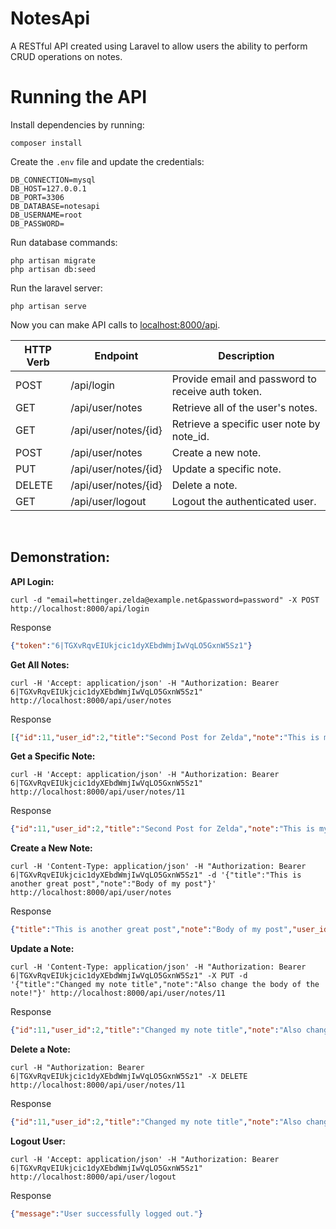 # NotesApi

A RESTful API created using Laravel to allow users the ability to perform CRUD operations on notes.

# Running the API

Install dependencies by running:

```
composer install
```

Create the `.env` file and update the credentials:

```
DB_CONNECTION=mysql
DB_HOST=127.0.0.1
DB_PORT=3306
DB_DATABASE=notesapi
DB_USERNAME=root
DB_PASSWORD=
```

Run database commands:

```
php artisan migrate
php artisan db:seed
```

Run the laravel server:

```
php artisan serve
```

Now you can make API calls to [localhost:8000/api](http://localhost:8000/api).

| HTTP Verb | Endpoint             | Description                                        |
|-----------|----------------------|----------------------------------------------------|
| POST      | /api/login           | Provide email and password to receive auth token.  |
| GET       | /api/user/notes      | Retrieve all of the user's notes.                  |
| GET       | /api/user/notes/{id} | Retrieve a specific user note by note_id.          |
| POST      | /api/user/notes      | Create a new note.                                 |
| PUT       | /api/user/notes/{id} | Update a specific note.                            |
| DELETE    | /api/user/notes/{id} | Delete a note.                                     |
| GET       | /api/user/logout     | Logout the authenticated user.                     |

&nbsp;

## Demonstration:

**API Login:**

```
curl -d "email=hettinger.zelda@example.net&password=password" -X POST http://localhost:8000/api/login
```

Response

```json
{"token":"6|TGXvRqvEIUkjcic1dyXEbdWmjIwVqLO5GxnW5Sz1"}
```

**Get All Notes:**

```
curl -H 'Accept: application/json' -H "Authorization: Bearer 6|TGXvRqvEIUkjcic1dyXEbdWmjIwVqLO5GxnW5Sz1" http://localhost:8000/api/user/notes
```

Response

```json
[{"id":11,"user_id":2,"title":"Second Post for Zelda","note":"This is my second post","created_at":"2021-01-14T20:17:43.000000Z","updated_at":"2021-01-14T20:17:43.000000Z"},{"id":12,"user_id":2,"title":"Third Post for Zelda","note":"This is my third post","created_at":"2021-01-14T20:17:55.000000Z","updated_at":"2021-01-14T20:17:55.000000Z"},{"id":13,"user_id":2,"title":"Another amazing post!","note":"This is another post for me!","created_at":"2021-01-14T20:58:18.000000Z","updated_at":"2021-01-14T20:58:18.000000Z"},{"id":14,"user_id":2,"title":"This is another great post","note":"Body of my post","created_at":"2021-01-14T22:34:53.000000Z","updated_at":"2021-01-14T22:34:53.000000Z"}]
```

**Get a Specific Note:**

```
curl -H 'Accept: application/json' -H "Authorization: Bearer 6|TGXvRqvEIUkjcic1dyXEbdWmjIwVqLO5GxnW5Sz1" http://localhost:8000/api/user/notes/11
```

Response

```json
{"id":11,"user_id":2,"title":"Second Post for Zelda","note":"This is my second post","created_at":"2021-01-14T20:17:43.000000Z","updated_at":"2021-01-14T20:17:43.000000Z"}
```

**Create a New Note:**

```
curl -H 'Content-Type: application/json' -H "Authorization: Bearer 6|TGXvRqvEIUkjcic1dyXEbdWmjIwVqLO5GxnW5Sz1" -d '{"title":"This is another great post","note":"Body of my post"}' http://localhost:8000/api/user/notes
```

Response

```json
{"title":"This is another great post","note":"Body of my post","user_id":2,"updated_at":"2021-01-15T02:26:20.000000Z","created_at":"2021-01-15T02:26:20.000000Z","id":15}
```

**Update a Note:**

```
curl -H 'Content-Type: application/json' -H "Authorization: Bearer 6|TGXvRqvEIUkjcic1dyXEbdWmjIwVqLO5GxnW5Sz1" -X PUT -d '{"title":"Changed my note title","note":"Also change the body of the note!"}' http://localhost:8000/api/user/notes/11
```

Response

```json
{"id":11,"user_id":2,"title":"Changed my note title","note":"Also change the body of the note!","created_at":"2021-01-14T20:17:43.000000Z","updated_at":"2021-01-15T02:27:53.000000Z"}
```

**Delete a Note:**

```
curl -H "Authorization: Bearer 6|TGXvRqvEIUkjcic1dyXEbdWmjIwVqLO5GxnW5Sz1" -X DELETE http://localhost:8000/api/user/notes/11
```

Response

```json
{"id":11,"user_id":2,"title":"Changed my note title","note":"Also change the body of the note!","created_at":"2021-01-14T20:17:43.000000Z","updated_at":"2021-01-15T02:27:53.000000Z"}
```

**Logout User:**

```
curl -H 'Accept: application/json' -H "Authorization: Bearer 6|TGXvRqvEIUkjcic1dyXEbdWmjIwVqLO5GxnW5Sz1" http://localhost:8000/api/user/logout
```

Response

```json
{"message":"User successfully logged out."}
```

